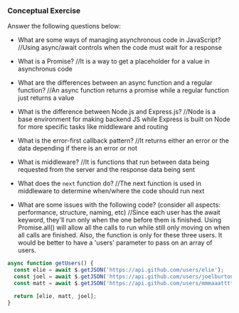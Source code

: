 ### Conceptual Exercise

Answer the following questions below:

- What are some ways of managing asynchronous code in JavaScript?
  //Using async/await controls when the code must wait for a response

- What is a Promise?
  //It is a way to get a placeholder for a value in asynchronus code

- What are the differences between an async function and a regular function?
  //An async function returns a promise while a regular function just returns a value

- What is the difference between Node.js and Express.js?
  //Node is a base environment for making backend JS while Express is built on Node for more specific tasks like middleware and routing

- What is the error-first callback pattern?
  //It returns either an error or the data depending if there is an error or not

- What is middleware?
  //It is functions that run between data being requested from the server and the response data being sent

- What does the `next` function do?
  //The next function is used in middleware to determine when/where the code should run next

- What are some issues with the following code? (consider all aspects: performance, structure, naming, etc)
  //Since each user has the await keyword, they'll run only when the one before them is finished. Using Promise.all() will allow
    all the calls to run while still only moving on when all calls are finished. Also, the function is only for these three users.
    It would be better to have a 'users' parameter to pass on an array of users.

```js
async function getUsers() {
  const elie = await $.getJSON('https://api.github.com/users/elie');
  const joel = await $.getJSON('https://api.github.com/users/joelburton');
  const matt = await $.getJSON('https://api.github.com/users/mmmaaatttttt');

  return [elie, matt, joel];
}
```
